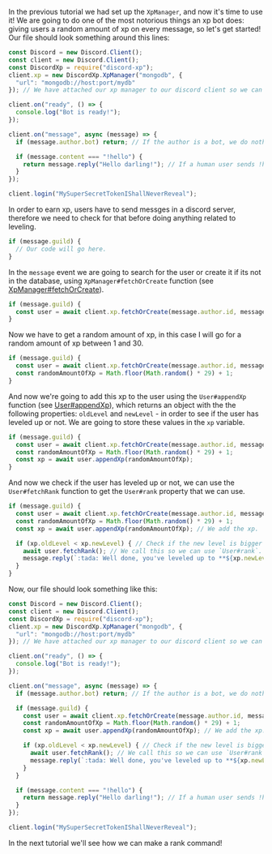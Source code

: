 
In the previous tutorial we had set up the `XpManager`, and now it's time to use it! We are going to do one of the most notorious things an xp bot does: giving users a random amount of xp on every message, so let's get started! Our file should look something around this lines:
```javascript
const Discord = new Discord.Client();
const client = new Discord.Client();
const DiscordXp = require("discord-xp");
client.xp = new DiscordXp.XpManager("mongodb", {
  "url": "mongodb://host:port/mydb"
}); // We have attached our xp manager to our discord client so we can access it from anywhere.

client.on("ready", () => {
  console.log("Bot is ready!");
});

client.on("message", async (message) => {
  if (message.author.bot) return; // If the author is a bot, we do nothing.

  if (message.content === "!hello") {
    return message.reply("Hello darling!"); // If a human user sends !hello, we respond with 'Hello darling!'.
  }
});

client.login("MySuperSecretTokenIShallNeverReveal");
```

In order to earn xp, users have to send messges in a discord server, therefore we need to check for that before doing anything related to leveling.

```javascript
if (message.guild) {
  // Our code will go here.
}
```

In the `message` event we are going to search for the user or create it if its not in the database, using `XpManager#fetchOrCreate` function (see [XpManager#fetchOrCreate](/docs/XpManager.html#fetchOrCreate)).

```javascript
if (message.guild) {
  const user = await client.xp.fetchOrCreate(message.author.id, message.guild.id);
}
```

Now we have to get a random amount of xp, in this case I will go for a random amount of xp between 1 and 30.

```javascript 
if (message.guild) {
  const user = await client.xp.fetchOrCreate(message.author.id, message.guild.id);
  const randomAmountOfXp = Math.floor(Math.random() * 29) + 1;
}
```

And now we're going to add this xp to the user using the `User#appendXp` function (see [User#appendXp](/docs/User.html#appendXp)), which returns an object with the the following properties: `oldLevel` and `newLevel` - in order to see if the user has leveled up or not. We are going to store these values in the `xp` variable.

```javascript
if (message.guild) {
  const user = await client.xp.fetchOrCreate(message.author.id, message.guild.id);
  const randomAmountOfXp = Math.floor(Math.random() * 29) + 1;
  const xp = await user.appendXp(randomAmountOfXp); 
}
```

And now we check if the user has leveled up or not, we can use the `User#fetchRank` function to get the `User#rank` property that we can use.

```javascript
if (message.guild) {
  const user = await client.xp.fetchOrCreate(message.author.id, message.guild.id);
  const randomAmountOfXp = Math.floor(Math.random() * 29) + 1;
  const xp = await user.appendXp(randomAmountOfXp); // We add the xp.

  if (xp.oldLevel < xp.newLevel) { // Check if the new level is bigger than the older level which used had before adding the xp. 
    await user.fetchRank(); // We call this so we can use `User#rank`. 
    message.reply(`:tada: Well done, you've leveled up to **${xp.newLevel}**, you are now number **#${user.rank}** in the leaderboard!`);
  }
}
```

Now, our file should look something like this:
```javascript
const Discord = new Discord.Client();
const client = new Discord.Client();
const DiscordXp = require("discord-xp");
client.xp = new DiscordXp.XpManager("mongodb", {
  "url": "mongodb://host:port/mydb"
}); // We have attached our xp manager to our discord client so we can access it from anywhere.

client.on("ready", () => {
  console.log("Bot is ready!");
});

client.on("message", async (message) => {
  if (message.author.bot) return; // If the author is a bot, we do nothing.

  if (message.guild) {
    const user = await client.xp.fetchOrCreate(message.author.id, message.guild.id);
    const randomAmountOfXp = Math.floor(Math.random() * 29) + 1;
    const xp = await user.appendXp(randomAmountOfXp); // We add the xp.

    if (xp.oldLevel < xp.newLevel) { // Check if the new level is bigger than the older level which used had before adding the xp. 
      await user.fetchRank(); // We call this so we can use `User#rank`. 
      message.reply(`:tada: Well done, you've leveled up to **${xp.newLevel}**, you are now number **#${user.rank}** in the leaderboard!`);
    }
  }

  if (message.content === "!hello") {
    return message.reply("Hello darling!"); // If a human user sends !hello, we respond with 'Hello darling!'.
  }
});

client.login("MySuperSecretTokenIShallNeverReveal");
```
In the next tutorial we'll see how we can make a rank command!